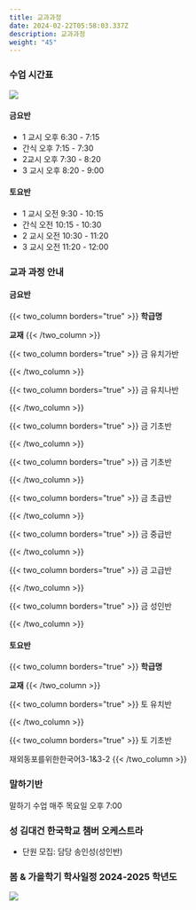 ```yaml
---
title: 교과과정
date: 2024-02-22T05:58:03.337Z
description: 교과과정
weight: "45"
---
```

### 수업 시간표

![](/img/adobestock_132392105_preview.jpeg)

#### 금요반

* 1 교시 오후 6:30 - 7:15  
* 간식   오후 7:15 - 7:30  
* 2교시  오후 7:30 - 8:20  
* 3 교시 오후 8:20 - 9:00

#### 토요반

* 1 교시 오전 9:30 - 10:15 
* 간식   오전 10:15 - 10:30 
* 2 교시 오전 10:30 - 11:20   
* 3 교시 오전 11:20 - 12:00
### 교과 과정 안내

#### 금요반


{{< two_column borders="true" >}}
**학급명**
<!-- split -->
**교재**
{{< /two_column >}}


{{< two_column borders="true" >}}
금 유치가반
<!-- split -->

{{< /two_column >}}


{{< two_column borders="true" >}}
금 유치나반
<!-- split -->

{{< /two_column >}}


{{< two_column borders="true" >}}
금 기초반
<!-- split -->

{{< /two_column >}}


{{< two_column borders="true" >}}
금 기초반
<!-- split -->

{{< /two_column >}}


{{< two_column borders="true" >}}
금 초급반
<!-- split -->

{{< /two_column >}}


{{< two_column borders="true" >}}
금 중급반
<!-- split -->

{{< /two_column >}}


{{< two_column borders="true" >}}
금 고급반
<!-- split -->

{{< /two_column >}}


{{< two_column borders="true" >}}
금 성인반
<!-- split -->

{{< /two_column >}}

#### 토요반


{{< two_column borders="true" >}}
**학급명**
<!-- split -->
**교재**
{{< /two_column >}}


{{< two_column borders="true" >}}
토 유치반
<!-- split -->

{{< /two_column >}}


{{< two_column borders="true" >}}
토 기초반
<!-- split -->
재외동포를위한한국어3-1&3-2
{{< /two_column >}}

### 말하기반

말하기 수업 매주 목요일 오후 7:00

### 성 김대건 한국학교 챔버 오케스트라

* 단원 모집: 담당 송인성(성인반)


### 봄 & 가을학기 학사일정 2024-2025 학년도

![](/img/screenshot-2024-07-20-at-3.44.40 pm.png)
